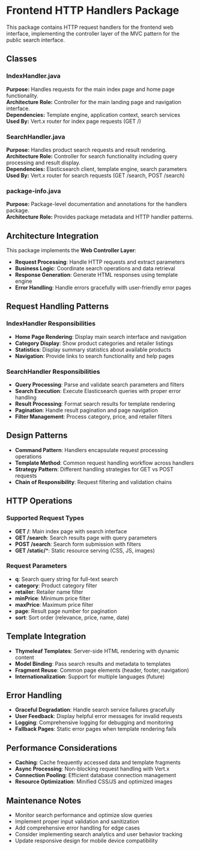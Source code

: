 # Frontend HTTP Handlers Package

This package contains HTTP request handlers for the frontend web interface, implementing the controller layer of the MVC
pattern for the public search interface.

## Classes

### IndexHandler.java

**Purpose:** Handles requests for the main index page and home page functionality.  
**Architecture Role:** Controller for the main landing page and navigation interface.  
**Dependencies:** Template engine, application context, search services  
**Used By:** Vert.x router for index page requests (GET /)

### SearchHandler.java

**Purpose:** Handles product search requests and result rendering.  
**Architecture Role:** Controller for search functionality including query processing and result display.  
**Dependencies:** Elasticsearch client, template engine, search parameters  
**Used By:** Vert.x router for search requests (GET /search, POST /search)

### package-info.java

**Purpose:** Package-level documentation and annotations for the handlers package.  
**Architecture Role:** Provides package metadata and HTTP handler patterns.

## Architecture Integration

This package implements the **Web Controller Layer**:

- **Request Processing**: Handle HTTP requests and extract parameters
- **Business Logic**: Coordinate search operations and data retrieval
- **Response Generation**: Generate HTML responses using template engine
- **Error Handling**: Handle errors gracefully with user-friendly error pages

## Request Handling Patterns

### IndexHandler Responsibilities

- **Home Page Rendering**: Display main search interface and navigation
- **Category Display**: Show product categories and retailer listings
- **Statistics**: Display summary statistics about available products
- **Navigation**: Provide links to search functionality and help pages

### SearchHandler Responsibilities

- **Query Processing**: Parse and validate search parameters and filters
- **Search Execution**: Execute Elasticsearch queries with proper error handling
- **Result Processing**: Format search results for template rendering
- **Pagination**: Handle result pagination and page navigation
- **Filter Management**: Process category, price, and retailer filters

## Design Patterns

- **Command Pattern**: Handlers encapsulate request processing operations
- **Template Method**: Common request handling workflow across handlers
- **Strategy Pattern**: Different handling strategies for GET vs POST requests
- **Chain of Responsibility**: Request filtering and validation chains

## HTTP Operations

### Supported Request Types

- **GET /**: Main index page with search interface
- **GET /search**: Search results page with query parameters
- **POST /search**: Search form submission with filters
- **GET /static/***: Static resource serving (CSS, JS, images)

### Request Parameters

- **q**: Search query string for full-text search
- **category**: Product category filter
- **retailer**: Retailer name filter
- **minPrice**: Minimum price filter
- **maxPrice**: Maximum price filter
- **page**: Result page number for pagination
- **sort**: Sort order (relevance, price, name, date)

## Template Integration

- **Thymeleaf Templates**: Server-side HTML rendering with dynamic content
- **Model Binding**: Pass search results and metadata to templates
- **Fragment Reuse**: Common page elements (header, footer, navigation)
- **Internationalization**: Support for multiple languages (future)

## Error Handling

- **Graceful Degradation**: Handle search service failures gracefully
- **User Feedback**: Display helpful error messages for invalid requests
- **Logging**: Comprehensive logging for debugging and monitoring
- **Fallback Pages**: Static error pages when template rendering fails

## Performance Considerations

- **Caching**: Cache frequently accessed data and template fragments
- **Async Processing**: Non-blocking request handling with Vert.x
- **Connection Pooling**: Efficient database connection management
- **Resource Optimization**: Minified CSS/JS and optimized images

## Maintenance Notes

- Monitor search performance and optimize slow queries
- Implement proper input validation and sanitization
- Add comprehensive error handling for edge cases
- Consider implementing search analytics and user behavior tracking
- Update responsive design for mobile device compatibility